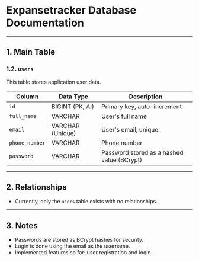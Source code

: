 # Expansetracker Database Documentation

---

## 1. Main Table

### 1.2. `users`
This table stores application user data.

| Column         | Data Type          | Description                         |
|----------------|--------------------|-----------------------------------|
| `id`           | BIGINT (PK, AI)    | Primary key, auto-increment        |
| `full_name`    | VARCHAR            | User's full name                   |
| `email`        | VARCHAR (Unique)   | User's email, unique               |
| `phone_number` | VARCHAR            | Phone number                      |
| `password`     | VARCHAR            | Password stored as a hashed value (BCrypt) |

---

## 2. Relationships
- Currently, only the `users` table exists with no relationships.

---

## 3. Notes
- Passwords are stored as BCrypt hashes for security.
- Login is done using the email as the username.
- Implemented features so far: user registration and login.
